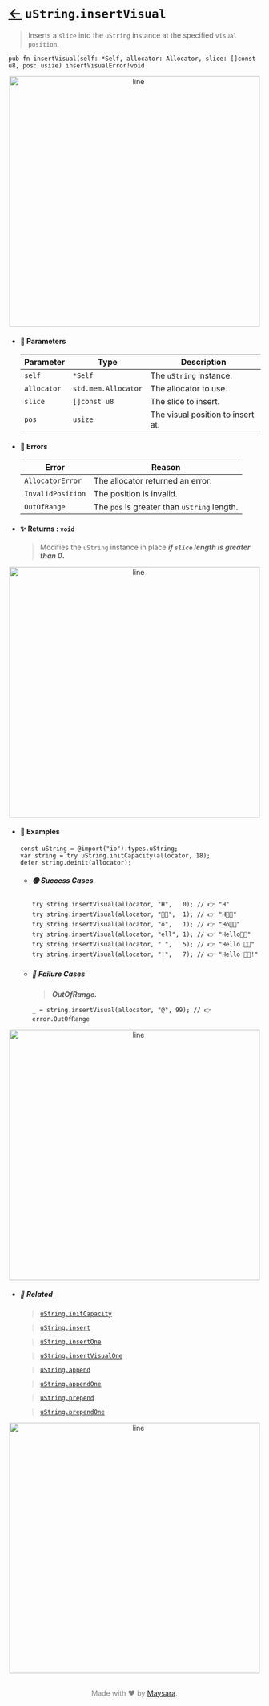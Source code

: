 # [←](../uString.md) `uString`.`insertVisual`

> Inserts a `slice` into the `uString` instance at the specified `visual position`.

```zig
pub fn insertVisual(self: *Self, allocator: Allocator, slice: []const u8, pos: usize) insertVisualError!void
```


<div align="center">
<img src="https://raw.githubusercontent.com/Super-ZIG/io/refs/heads/main/dist/img/md/line.png" alt="line" style="width:500px;"/>
</div>

- #### 🧩 Parameters

    | Parameter   | Type                | Description                       |
    | ----------- | ------------------- | --------------------------------- |
    | `self`      | `*Self`             | The `uString` instance.           |
    | `allocator` | `std.mem.Allocator` | The allocator to use.             |
    | `slice`     | `[]const u8`        | The slice to insert.              |
    | `pos`       | `usize`             | The visual position to insert at. |

- #### 🚫 Errors

    | Error             | Reason                                         |
    | ----------------- | ---------------------------------------------- |
    | `AllocatorError`  | The allocator returned an error.               |
    | `InvalidPosition` | The position is invalid.                       |
    | `OutOfRange`      | The `pos` is greater than `uString` length.    |

- #### ✨ Returns : `void`

    > Modifies the `uString` instance in place **_if `slice` length is greater than 0_.**

<div align="center">
<img src="https://raw.githubusercontent.com/Super-ZIG/io/refs/heads/main/dist/img/md/line.png" alt="line" style="width:500px;"/>
</div>

- #### 🧪 Examples

    ```zig
    const uString = @import("io").types.uString;
    var string = try uString.initCapacity(allocator, 18);
    defer string.deinit(allocator);
    ```

    - ##### 🟢 Success Cases

        ```zig
        try string.insertVisual(allocator, "H",   0); // 👉 "H"
        try string.insertVisual(allocator, "👨‍🏭",  1); // 👉 "H👨‍🏭"
        try string.insertVisual(allocator, "o",   1); // 👉 "Ho👨‍🏭"
        try string.insertVisual(allocator, "ell", 1); // 👉 "Hello👨‍🏭"
        try string.insertVisual(allocator, " ",   5); // 👉 "Hello 👨‍🏭"
        try string.insertVisual(allocator, "!",   7); // 👉 "Hello 👨‍🏭!"
        ```
    - ##### 🔴 Failure Cases

        > **_OutOfRange._**

        ```zig
        _ = string.insertVisual(allocator, "@", 99); // 👉 error.OutOfRange
        ```

<div align="center">
<img src="https://raw.githubusercontent.com/Super-ZIG/io/refs/heads/main/dist/img/md/line.png" alt="line" style="width:500px;"/>
</div>

- ##### 🔗 Related

  > [`uString.initCapacity`](./initCapacity.md)

  > [`uString.insert`](./insert.md)

  > [`uString.insertOne`](./insertOne.md)

  > [`uString.insertVisualOne`](./insertVisualOne.md)

  > [`uString.append`](./append.md)

  > [`uString.appendOne`](./appendOne.md)

  > [`uString.prepend`](./prepend.md)

  > [`uString.prependOne`](./prependOne.md)

<div align="center">
<img src="https://raw.githubusercontent.com/Super-ZIG/io/refs/heads/main/dist/img/md/line.png" alt="line" style="width:500px;"/>
</div>

<p align="center" style="color:grey;"><br />Made with ❤️ by <a href="http://github.com/maysara-elshewehy" target="blank">Maysara</a>.</p>